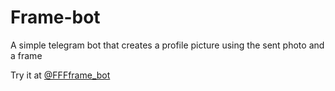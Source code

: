 # Frame-bot
A simple telegram bot that creates a profile picture using the sent photo and a frame

Try it at [@FFFframe_bot](https://t.me/FFFframe_bot)
